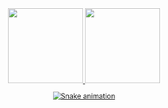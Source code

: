 <div align="center">
  <a href="https://github.com/eduardo-nedel">
  <img height="150em" src="https://github-readme-stats.vercel.app/api?username=eduardo-nedel&show_icons=true&theme=jolly&include_all_commits=true&count_private=true&hide=stars&role=owner,collaborator&hide_rank=true"/>
  <img height="150em" src="https://github-readme-stats-eduardo-nedel.vercel.app/api/top-langs/?username=eduardo-nedel&layout=compact&include_all_commits=true&count_private=true&theme=jolly&langs_count=10"/>
    
  ![Snake animation](https://github.com/eduardo-nedel/eduardo-nedel/blob/output/github-contribution-grid-snake.svg)  
</div>

